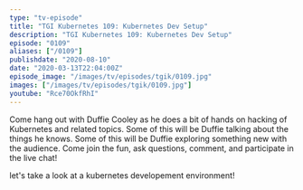 ```yaml
---
type: "tv-episode"
title: "TGI Kubernetes 109: Kubernetes Dev Setup"
description: "TGI Kubernetes 109: Kubernetes Dev Setup"
episode: "0109"
aliases: ["/0109"]
publishdate: "2020-08-10"
date: "2020-03-13T22:04:00Z"
episode_image: "/images/tv/episodes/tgik/0109.jpg"
images: ["/images/tv/episodes/tgik/0109.jpg"]
youtube: "Rce70OkfRhI"
---
```


Come hang out with Duffie Cooley as he does a bit of hands on hacking of Kubernetes and related topics. Some of this will be Duffie talking about the things he knows. Some of this will be Duffie exploring something new with the audience. Come join the fun, ask questions, comment, and participate in the live chat!

let&#39;s take a look at a kubernetes developement environment!

